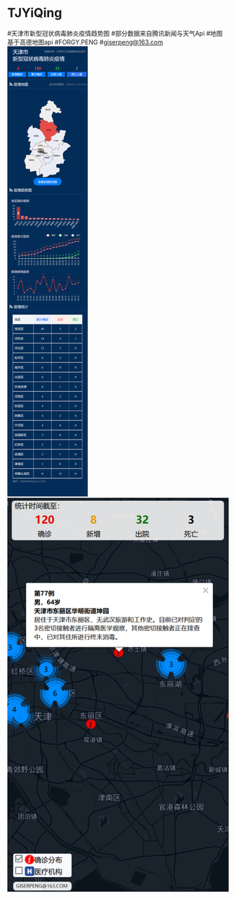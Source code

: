 # TJYiQing
#天津市新型冠状病毒肺炎疫情趋势图
#部分数据来自腾讯新闻与天气Api
#地图基于高德地图api
#FORGY.PENG
#giserpeng@163.com
![Image text](https://raw.githubusercontent.com/forgy/TJYiQing/master/index.png)
![Image text](https://raw.githubusercontent.com/forgy/TJYiQing/master/map.png)